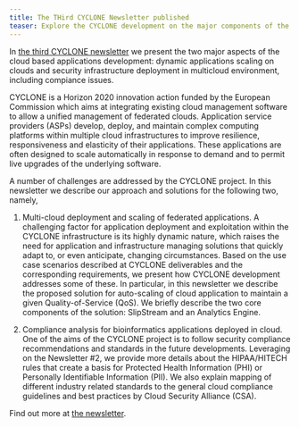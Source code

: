 ```yaml
---
title: The THird CYCLONE Newsletter published 
teaser: Explore the CYCLONE development on the major components of the multi-cloud applications development platform.
---
```


In [the third CYCLONE newsletter](/assets/images/newsletters/CYCLONE_Newsletter_3_v1.0.pdf) 
we present the two major aspects of the cloud based applications development: dynamic applications scaling on clouds and security infrastructure deployment in multicloud environment, including compiance issues.

CYCLONE is a Horizon 2020 innovation action funded by the European Commission which aims at integrating existing cloud management software to allow a unified management of federated clouds. Application service providers (ASPs) develop, deploy, and maintain complex computing platforms within multiple cloud infrastructures to improve resilience, responsiveness and elasticity of their applications.  These applications are often designed to scale automatically in response to demand and to permit live upgrades of the underlying software.

A number of challenges are addressed by the CYCLONE project. In this newsletter we describe our approach and solutions for the following two, namely, 

1. Multi-cloud deployment and scaling of federated applications. A challenging factor for application deployment and exploitation within the CYCLONE infrastructure is its highly dynamic nature, which raises the need for application and infrastructure managing solutions that quickly adapt to, or even anticipate, changing circumstances. Based on the use case scenarios described at CYCLONE deliverables and the corresponding requirements, we present how CYCLONE development addresses some of these. In particular, in this newsletter we describe the proposed solution for auto-scaling of cloud application to maintain a given Quality-of-Service (QoS). We briefly describe the two core components of the solution: SlipStream and an Analytics Engine. 

2. Compliance analysis for bioinformatics applications deployed in cloud. One of the aims of the CYCLONE project is to follow security compliance recommendations and standards in the future developments. Leveraging on the Newsletter #2, we provide more details about the HIPAA/HITECH rules that create a basis for Protected Health Information (PHI) or Personally Identifiable Information (PII). We also explain mapping of different industry related standards to the general cloud compliance guidelines and best practices by Cloud Security Alliance (CSA). 


Find out more at [the newsletter](/assets/images/newsletters/CYCLONE_Newsletter_3_v1.0.pdf).
